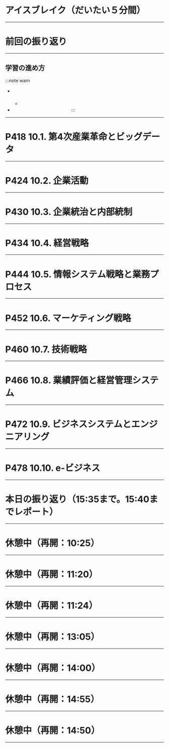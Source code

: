# アイスブレイク（だいたい５分間）

---

# 前回の振り返り

---

## 学習の進め方
:::note warn
- <font color="white">本日の内容は「用語を覚える」や「経緯や背景を理解する」という観点ではなく「考え方を学ぶ」ことに集中しよう</font>
  - <font color="white">出題が「最も適切なものを選べ」のような傾向が多い</font>
- <font color="white">用語などは試験前に詰め込む</font>
:::

---

# P418 10.1. 第4次産業革命とビッグデータ

---

# P424 10.2. 企業活動

---

# P430 10.3. 企業統治と内部統制

---

# P434 10.4. 経営戦略

---

# P444 10.5. 情報システム戦略と業務プロセス

---

# P452 10.6. マーケティング戦略

---

# P460 10.7. 技術戦略

---

# P466 10.8. 業績評価と経営管理システム

---

# P472 10.9. ビジネスシステムとエンジニアリング

---

# P478 10.10. e-ビジネス

---

# 本日の振り返り（15:35まで。15:40までレポート）

---

# 休憩中（再開：10:25）

---

# 休憩中（再開：11:20）

---

# 休憩中（再開：11:24）

---

# 休憩中（再開：13:05）

---

# 休憩中（再開：14:00）

---

# 休憩中（再開：14:55）

---

# 休憩中（再開：14:50）

---
